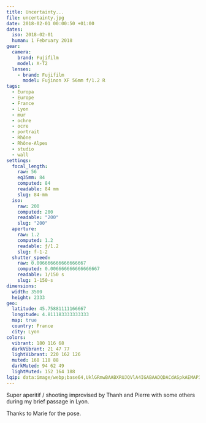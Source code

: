 ```yaml
---
title: Uncertainty...
file: uncertainty.jpg
date: 2018-02-01 00:00:50 +01:00
dates:
  iso: 2018-02-01
  human: 1 February 2018
gear:
  camera:
    brand: Fujifilm
    model: X-T2
  lenses:
    - brand: Fujifilm
      model: Fujinon XF 56mm f/1.2 R
tags:
  - Europa
  - Europe
  - France
  - Lyon
  - mur
  - ochre
  - ocre
  - portrait
  - Rhône
  - Rhône-Alpes
  - studio
  - wall
settings:
  focal_length:
    raw: 56
    eq35mm: 84
    computed: 84
    readable: 84 mm
    slug: 84-mm
  iso:
    raw: 200
    computed: 200
    readable: "200"
    slug: "200"
  aperture:
    raw: 1.2
    computed: 1.2
    readable: ƒ/1.2
    slug: f-1-2
  shutter_speed:
    raw: 0.006666666666666667
    computed: 0.006666666666666667
    readable: 1/150 s
    slug: 1-150-s
dimensions:
  width: 3500
  height: 2333
geo:
  latitude: 45.75881111166667
  longitude: 4.811183333333333
  map: true
  country: France
  city: Lyon
colors:
  vibrant: 180 116 68
  darkVibrant: 21 47 77
  lightVibrant: 220 162 126
  muted: 168 118 88
  darkMuted: 94 62 49
  lightMuted: 152 164 188
lqip: data:image/webp;base64,UklGRmwBAABXRUJQVlA4IGABAADQDACdASpkAEMAP3Gsxlm/rr+vq/xMW/AuCUDOAZXIrAqfL2LT9gmukJzYiNskFtyzBVWkrQBFSh0qO9aq95JVbTouw/Fs3RI/xBuAL6YwqsDZWGlFYejJYuUeCpqDlwq1Ujo48nwdAS01l4ry8AAA/ufBYg6lp3jwueYmHaTq2rdjvu+8kvMAjtEHKy9Thywb2m74+XmyW45nO/vE6TlkI0RZEL+8jIfRAqAvLyIYxHWMmYpsTMSpj4mrydlapTQ1eteWD4JMioIMblaRLQYDl2WKtITIQlOw+uN29gWhU3j5PbpDIqXUfr/cGrbuHaRjaYHlk5Qplwxgr82LmSgYSRgvVp2SgUI58az/ucHAhO04pkOTZBrSsbvEGzq2sSDaes5Fqa96U5LBLTQBnT1it833FVIagKjouwqJF/IQ7h/AkYF5sZcJnstzXOxm8QJFseZLUiUoJvrBFC2GNwAA
---
```


Super aperitif / shooting improvised by Thanh and Pierre with some others during my brief passage in Lyon.

Thanks to Marie for the pose.
